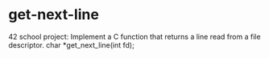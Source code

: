 # get-next-line
42 school project: Implement a C function that returns a line read from a file descriptor.
char *get_next_line(int fd);
